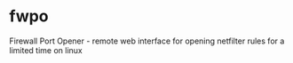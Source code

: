 fwpo
====

Firewall Port Opener - remote web interface for opening netfilter rules for a limited time on linux
